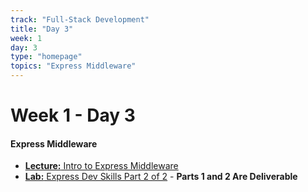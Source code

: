 ```yaml
---
track: "Full-Stack Development"
title: "Day 3"
week: 1
day: 3
type: "homepage"
topics: "Express Middleware"
---
```


# Week 1 - Day 3

#### Express Middleware
- [**Lecture:** Intro to Express Middleware](/full-stack-development/week-1/day-3/lecture-materials/intro-to-express-middleware/)
- [**Lab:** Express Dev Skills Part 2 of 2](/full-stack-development/week-1/day-3/labs/express-dev-skills-lab-part-2/) - **Parts 1 and 2 Are Deliverable**



